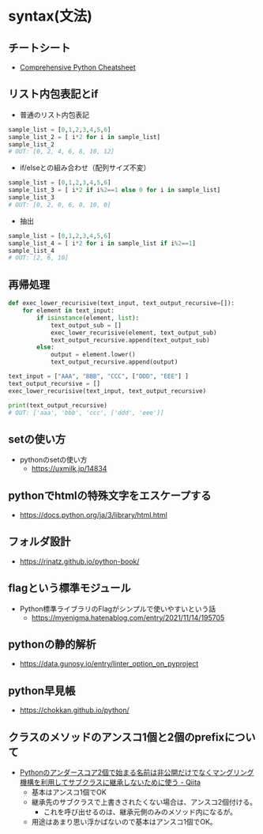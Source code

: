 # syntax(文法)

## チートシート

- [Comprehensive Python Cheatsheet](https://github.com/gto76/python-cheatsheet)

## リスト内包表記とif

- 普通のリスト内包表記
```python
sample_list = [0,1,2,3,4,5,6]
sample_list_2 = [ i*2 for i in sample_list]
sample_list_2
# OUT: [0, 2, 4, 6, 8, 10, 12]
```

- if/elseとの組み合わせ（配列サイズ不変）
```python
sample_list = [0,1,2,3,4,5,6]
sample_list_3 = [ i*2 if i%2==1 else 0 for i in sample_list]
sample_list_3
# OUT: [0, 2, 0, 6, 0, 10, 0]
```

- 抽出
```python
sample_list = [0,1,2,3,4,5,6]
sample_list_4 = [ i*2 for i in sample_list if i%2==1]
sample_list_4
# OUT: [2, 6, 10]
```

## 再帰処理

```python
def exec_lower_recurisive(text_input, text_output_recursive=[]):
    for element in text_input:
        if isinstance(element, list):
            text_output_sub = []
            exec_lower_recurisive(element, text_output_sub)
            text_output_recursive.append(text_output_sub)
        else:
            output = element.lower()
            text_output_recursive.append(output)

text_input = ["AAA", "BBB", "CCC", ["DDD", "EEE"] ]
text_output_recursive = []
exec_lower_recurisive(text_input, text_output_recursive)

print(text_output_recursive)
# OUT: ['aaa', 'bbb', 'ccc', ['ddd', 'eee']]
```

## setの使い方

- pythonのsetの使い方
  - https://uxmilk.jp/14834

## pythonでhtmlの特殊文字をエスケープする

- https://docs.python.org/ja/3/library/html.html

## フォルダ設計

- https://rinatz.github.io/python-book/

## flagという標準モジュール

- Python標準ライブラリのFlagがシンプルで使いやすいという話
  - https://myenigma.hatenablog.com/entry/2021/11/14/195705

## pythonの静的解析

- https://data.gunosy.io/entry/linter_option_on_pyproject

## python早見帳

- https://chokkan.github.io/python/

## クラスのメソッドのアンスコ1個と2個のprefixについて

- [Pythonのアンダースコア2個で始まる名前は非公開だけでなくマングリング機構を利用してサブクラスに継承しないために使う - Qiita](https://qiita.com/shiracamus/items/5331cd89b202953403dd)
  - 基本はアンスコ1個でOK
  - 継承先のサブクラスで上書きされたくない場合は、アンスコ2個付ける。
    - これを呼び出せるのは、継承元側のみのメソッド内になるが。
  - 用途はあまり思い浮かばないので基本はアンスコ1個でOK。
